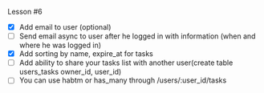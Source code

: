 Lesson #6
- [x] Add email to user (optional)
- [ ] Send email async to user after he logged in with information (when and where he was logged in)
- [x] Add sorting by name, expire_at for tasks
- [ ] Add ability to share your tasks list with another user(create table users_tasks owner_id, user_id)
- [ ] You can use habtm or has_many through /users/:user_id/tasks